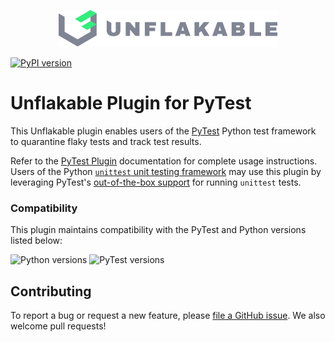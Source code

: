 <p align="center">
  <a href="https://unflakable.com" target="_blank" rel="noopener" align="center">
    <img src="https://github.com/unflakable/unflakable-python/blob/main/images/logo.svg?raw=true" width="350" alt="Unflakable" />
  </a>
</p>

[![PyPI version](https://img.shields.io/pypi/v/pytest-unflakable.svg)](https://pypi.org/project/pytest-unflakable)

# Unflakable Plugin for PyTest

This Unflakable plugin enables users of the [PyTest](https://pytest.org) Python test framework
to quarantine flaky tests and track test results.

Refer to the [PyTest Plugin](https://docs.unflakable.com/plugins/pytest) documentation for
complete usage instructions. Users of the Python
[`unittest` unit testing framework](https://docs.python.org/3/library/unittest.html) may use this
plugin by leveraging PyTest's [out-of-the-box support](https://docs.pytest.org/how-to/unittest.html)
for running `unittest` tests.

### Compatibility

This plugin maintains compatibility with the PyTest and Python versions listed below:

![Python versions](https://img.shields.io/pypi/pyversions/pytest-unflakable)
![PyTest versions](https://img.shields.io/badge/pytest-6.2%20%7C%207.0%20%7C%207.1%20%7C%207.2-blue)

## Contributing

To report a bug or request a new feature, please
[file a GitHub issue](https://github.com/unflakable/unflakable-python/issues).
We also welcome pull requests!
